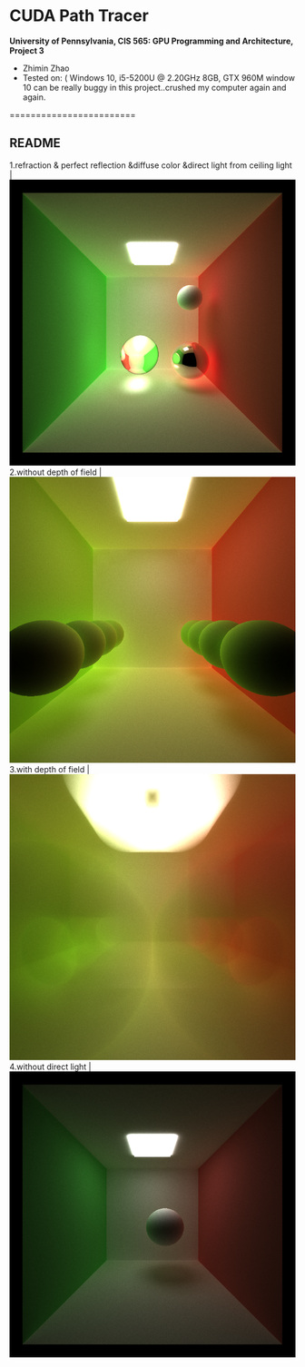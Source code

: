 CUDA Path Tracer
================

**University of Pennsylvania, CIS 565: GPU Programming and Architecture, Project 3**

* Zhimin Zhao
* Tested on: ( Windows 10, i5-5200U @ 2.20GHz 8GB, GTX 960M
window 10 can be really buggy in this project..crushed my computer again and again.

========================

## README

1.refraction & perfect reflection &diffuse color &direct light from ceiling light
|![](img/2.png)
2.without depth of field 
|![](img/camera1.png)   
3.with depth of field
|![](img/camera2.png)
4.without direct light
|![](img/cornell.10e-4offset.png)
